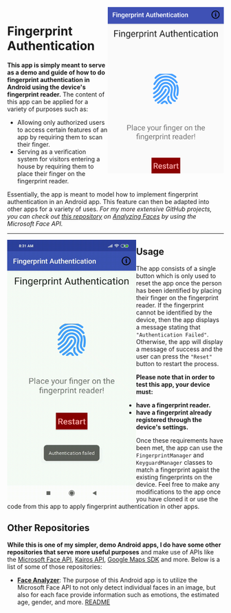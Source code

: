 <img align="right" src="https://github.com/ishaanjav/Fingerprint_Authentication/blob/master/Fingerprint%20App.png" width="270">

# Fingerprint Authentication


**This app is simply meant to serve as a demo and guide of how to do fingerprint authentication in Android using the device's fingerprint reader.** The content of this app can be applied for a variety of purposes such as:
- Allowing only authorized users to access certain features of an app by requiring them to scan their finger.
- Serving as a verification system for visitors entering a house by requiring them to place their finger on the fingerprint reader. 

Essentially, the app is meant to model how to implement fingerprint authentication in an Android app. This feature can then be adapted into other apps for a variety of uses. *For my more
extensive GitHub projects, you can check out [this repository](https://github.com/ishaanjav/Face_Analyzer) on [Analyzing Faces](https://github.com/ishaanjav/Face_Analyzer) 
by using the Microsoft Face API.*

____

<img align="left" src="https://github.com/ishaanjav/Fingerprint_Authentication/blob/master/Animated%20Example.gif" width="300" height = "605">

## Usage
The app consists of a single button which is only used to reset the app once the person has been identified by placing their finger on the fingerprint reader. If the fingerprint cannot be identified by the device, then the app displays a message stating that `"Authentication Failed"`. Otherwise, the app will display a message of success and the user can press the `"Reset"` button to restart the process.

**Please note that in order to test this app, your device must:**
- **have a fingerprint reader.**
- **have a fingerprint already registered through the device's settings.**

Once these requirements have been met, the app can use the `FingerprintManager` and `KeyguardManager` classes to match a fingerprint agaist the existing fingerprints on the device. Feel free to make any modifications to the app once you have cloned it or use the code from this app to apply fingerprint authentication in other apps.

## Other Repositories
**While this is one of my simpler, demo Android apps, I do have some other repositories that serve more useful purposes** and make use of APIs like the [Microsoft Face API](https://azure.microsoft.com/en-us/services/cognitive-services/face/), [Kairos API](https://www.kairos.com/docs/), [Google Maps SDK](https://developers.google.com/maps/documentation/android-sdk/intro) and more. Below is a list of some of those repositories:

- [**Face Analyzer**](https://github.com/ishaanjav/Face_Analyzer): The purpose of this Android app is to utilize the Microsoft Face API to not only detect individual faces in an image, but also for each face provide information such as emotions, the estimated age, gender, and more. [README](https://github.com/ishaanjav/Face_Analyzer/blob/master/README.md)



